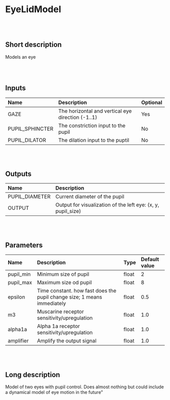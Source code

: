 # EyeLidModel


<br><br>
## Short description

Models an eye

<br><br>

## Inputs

|Name|Description|Optional|
|:----|:-----------|:-------|
|GAZE|The horizontal and vertical eye direction (-1..1)|Yes|
|PUPIL_SPHINCTER|The constriction input to the pupil|No|
|PUPIL_DILATOR|The dilation input to the puptil|No|

<br><br>

## Outputs

|Name|Description|
|:----|:-----------|
|PUPIL_DIAMETER|Current diameter of the pupil|
|OUTPUT|Output for visualization of the left eye: (x, y, pupil_size)|

<br><br>

## Parameters

|Name|Description|Type|Default value|
|:----|:-----------|:----|:-------------|
|pupil_min|Minimum size of pupil|float|2|
|pupil_max|Maximum size od pupil|float|8|
|epsilon|Time constant. how fast does the pupil change size; 1 means immediately|float|0.5|
|m3|Muscarine receptor sensitivity/upregulation|float|1.0|
|alpha1a|Alpha 1a receptor sensitivity/upregulation|float|1.0|
|amplifier|Amplify the output signal|float|1.0|

<br><br>
## Long description
Model of two eyes with pupil control. Does almost nothing but could include a dynamical model of eye motion in the future"